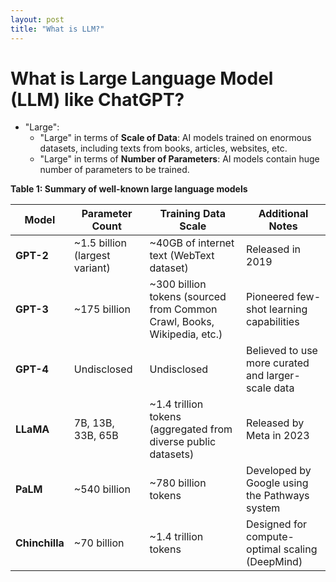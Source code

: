```yaml
---
layout: post
title: "What is LLM?"
---
```


# What is Large Language Model (LLM) like ChatGPT?

- "Large":
  - "Large" in terms of **Scale of Data**: AI models trained on enormous datasets, including texts from books, articles, websites, etc.
  - "Large" in terms of **Number of Parameters**: AI models contain huge number of parameters to be trained.

**Table 1: Summary of well-known large language models**

| Model         | Parameter Count                          | Training Data Scale                                                  | Additional Notes                                  |
|---------------|------------------------------------------|----------------------------------------------------------------------|---------------------------------------------------|
| **GPT-2**     | ~1.5 billion (largest variant)           | ~40GB of internet text (WebText dataset)                             | Released in 2019                                  |
| **GPT-3**     | ~175 billion                             | ~300 billion tokens (sourced from Common Crawl, Books, Wikipedia, etc.) | Pioneered few-shot learning capabilities         |
| **GPT-4**     | Undisclosed                              | Undisclosed                                                          | Believed to use more curated and larger-scale data|
| **LLaMA**     | 7B, 13B, 33B, 65B                         | ~1.4 trillion tokens (aggregated from diverse public datasets)         | Released by Meta in 2023                           |
| **PaLM**      | ~540 billion                             | ~780 billion tokens                                                  | Developed by Google using the Pathways system      |
| **Chinchilla**| ~70 billion                              | ~1.4 trillion tokens                                                 | Designed for compute-optimal scaling (DeepMind)    |
